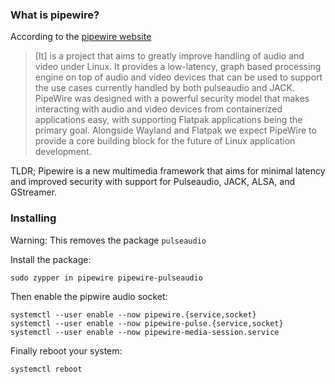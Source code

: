 ### What is pipewire?

According to the [pipewire website](https://pipewire.org/)

> [It] is a project that aims to greatly improve handling of audio and video under Linux. It provides a low-latency, graph based processing engine on top of audio and video devices that can be used to support the use cases currently handled by both pulseaudio and JACK. PipeWire was designed with a powerful security model that makes interacting with audio and video devices from containerized applications easy, with supporting Flatpak applications being the primary goal. Alongside Wayland and Flatpak we expect PipeWire to provide a core building block for the future of Linux application development.

TLDR; Pipewire is a new multimedia framework that aims for minimal latency and improved security with support for Pulseaudio, JACK, ALSA, and GStreamer.

### Installing

Warning: This removes the package `pulseaudio`

Install the package:

```
sudo zypper in pipewire pipewire-pulseaudio
```

Then enable the pipwire audio socket:

```
systemctl --user enable --now pipewire.{service,socket}
systemctl --user enable --now pipewire-pulse.{service,socket}
systemctl --user enable --now pipewire-media-session.service
```

Finally reboot your system:

```
systemctl reboot
```
